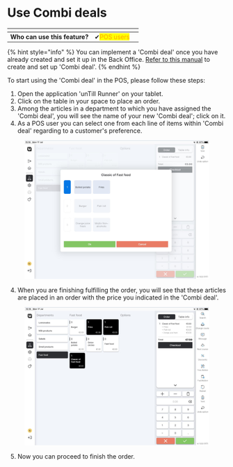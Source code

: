# Use Combi deals



<table data-card-size="large" data-view="cards" data-full-width="true"><thead><tr><th></th><th></th><th></th></tr></thead><tbody><tr><td><strong>Who can use this feature?</strong></td><td><span data-gb-custom-inline data-tag="emoji" data-code="2714">✔</span><mark style="color:orange;">POS users</mark></td><td></td></tr></tbody></table>

{% hint style="info" %}
You can implement a 'Combi deal' once you have already created and set it up in the Back Office. [Refer to this manual](create-a-combi-deal.md) to create and set up 'Combi deal'.
{% endhint %}

To start using the 'Combi deal' in the POS, please follow these steps:

1. Open the application 'unTill Runner' on your tablet.
2. Click on the table in your space to place an order.
3. Among the articles in a department to which you have assigned the 'Combi deal', you will see the name of your new 'Combi deal'; click on it.
4. As a POS user you can select one from each line of items within 'Combi deal' regarding to a customer's preference.

<figure><img src="../../.gitbook/assets/combi2.jpg" alt="" width="563"><figcaption></figcaption></figure>

4. When you are finishing fulfilling the order, you will see that these articles are placed in an order with the price you indicated in the 'Combi deal'.

<figure><img src="../../.gitbook/assets/combi3.jpg" alt="" width="563"><figcaption></figcaption></figure>

5. Now you can proceed to finish the order.
